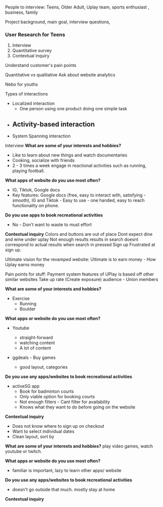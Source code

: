 People to interview:
Teens, Older Adult, Uplay team, sports enthusiast , business, family

Project background, main goal, interview questions, 

### User Research for Teens
1. Interview
2. Quantitative survey
3. Contextual inquiry

Understand customer's pain points

Quantitative vs qualitative
Ask about website analytics 

Nebo for youths


Types of interactions
- Localized interaction
	- One person using one product doing one simple task
- Activity-based interaction
	- 
- System Spanning interaction


Interview 
**What are some of your interests and hobbies?**
- Like to learn about new things and watch documentaries
- Cooking, socialize with friends
- 2 - 3 times a week engage in reactional activities such as running, playing football.

**What apps of website do you use most often?**
- IG, Tiktok, Google docs
- Key features: Google docs (free, easy to interact with, satisfying - smooth), IG and Tiktok - Easy to use - one handed, easy to reach functionality on phone. 

**Do you use apps to book recreational activities**
- No - Don't want to waste to must effort

**Contextual inquiry**
Colors and buttons are out of place
Dont expect dine and wine under uplay
Not enough results
results in search doesnt correspond to actual results when search in pressed
Sign up 
Frustrated at sign up.

Ultimate vision for the revamped website:
Ultimate is to earn money - How Uplay earns money

Pain points for stuff:
Payment system
features of UPlay is based off other similar websites
Take up rate (Create exposure)
audience - Union members

**What are some of your interests and hobbies?**
- Exercise 
	- Running
	- Boulder

**What apps or website do you use most often?**
- Youtube
	- straight-forward
	- watching content
	- A lot of content

- ggdeals - Buy games
	- good layout, categories 

**Do you use any apps/websites to book recreational activities**
- activeSG app
	- Book for badminton courts
	- Only viable option for booking courts
	- Not enough filters - Cant filter for availability
	- Knows what they want to do before going on the website

**Contextual inquiry**
- Does not know where to sign up on checkout
- Want to select individual dates
- Clean layout, sort by


**What are some of your interests and hobbies?**
play video games, watch youtube or twitch.


**What apps or website do you use most often?**
- familiar is important, lazy to learn other apps/ website


**Do you use any apps/websites to book recreational activities**
- doesn't go outside that much. mostly stay at home


**Contextual inquiry**
